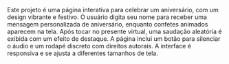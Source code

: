 Este projeto é uma página interativa para celebrar um aniversário, com um design vibrante e festivo. O usuário digita seu nome para receber uma mensagem personalizada de aniversário, enquanto confetes animados aparecem na tela. Após tocar no presente virtual, uma saudação aleatória é exibida com um efeito de destaque. A página inclui um botão para silenciar o áudio e um rodapé discreto com direitos autorais. A interface é responsiva e se ajusta a diferentes tamanhos de tela.
